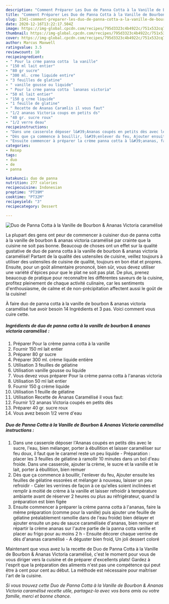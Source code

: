 ```yaml
---
description: "Comment Préparer Les Duo de Panna Cotta à la Vanille de Bourbon &amp;amp; Ananas Victoria caramélisé"
title: "Comment Préparer Les Duo de Panna Cotta à la Vanille de Bourbon &amp;amp; Ananas Victoria caramélisé"
slug: 3341-comment-preparer-les-duo-de-panna-cotta-a-la-vanille-de-bourbon-and-amp-ananas-victoria-caramelise
date: 2020-12-16T13:22:17.504Z
image: https://img-global.cpcdn.com/recipes/795d3323c4b4922c/751x532cq70/duo-de-panna-cotta-a-la-vanille-de-bourbon-ananas-victoria-caramelise-photo-principale-de-la-recette.jpg
thumbnail: https://img-global.cpcdn.com/recipes/795d3323c4b4922c/751x532cq70/duo-de-panna-cotta-a-la-vanille-de-bourbon-ananas-victoria-caramelise-photo-principale-de-la-recette.jpg
cover: https://img-global.cpcdn.com/recipes/795d3323c4b4922c/751x532cq70/duo-de-panna-cotta-a-la-vanille-de-bourbon-ananas-victoria-caramelise-photo-principale-de-la-recette.jpg
author: Marcus Maxwell
ratingvalue: 3.5
reviewcount: 10
recipeingredient:
- " Pour la crme panna cotta  la vanille"
- "150 ml lait entier"
- "80 gr sucre"
- "300 ml. crme liquide entire"
- "3 feuilles de glatine"
- " vanille gousse ou liquide"
- " Pour la crme panna cotta  lananas victoria"
- "50 ml lait entier"
- "150 g crme liquide"
- "1 feuille de glatine"
- " Recette de Ananas Caramlis il vous faut"
- "1/2 ananas Victoria coups en petits ds"
- "40 gr. sucre roux"
- "1/2 verre deau"
recipeinstructions:
- "Dans une casserole déposer l&#39;Ananas coupés en petits dès avec le sucre, l&#39;eau, bien mélanger, porter à ébullition et laisser caraméliser sur feu doux, il faut que le caramel reste un peu liquide Préparation : placer les 3 feuilles de gélatine à ramollir 10 minutes dans un bol d&#39;eau froide. Dans une casserole, ajouter la crème, le sucre et la vanille et le lait, porter à ébullition, bien remuer"
- "Dès que ça commence à bouillir, l&#39;enlever du feu, Ajouter ensuite les feuilles de gélatine essorées et mélanger à nouveau, laisser un peu refroidir  Caler les verrines de façon à ce qu&#39;elles soient inclinées et remplir à moitié de crème à la vanille et laisser refroidir à température ambiante avant de réserver 2 heures ou plus au réfrigérateur, quand la préparation est bien figée"
- "Ensuite commencer à préparer la crème panna cotta à l&#39;ananas, faire la même préparation (comme pour la vanille) puis ajouter une feuille de gélatine préalablement ramollie dans de l&#39;eau froide) bien délayer et ajouter ensuite un peu de sauce caramélisée d&#39;ananas, bien remuer et répartir la crème ananas sur l&#39;autre partie de la panna cotta vanille et placer au frigo pour au moins 2 h Ensuite décorer chaque verrine de dès d&#39;ananas caramélisé A déguster bien froid, Un joli dessert coloré"
categories:
- Resep
tags:
- duo
- de
- panna

katakunci: duo de panna 
nutrition: 277 calories
recipecuisine: Indonesian
preptime: "PT39M"
cooktime: "PT32M"
recipeyield: "3"
recipecategory: Dessert

---
```



![Duo de Panna Cotta à la Vanille de Bourbon &amp; Ananas Victoria caramélisé](https://img-global.cpcdn.com/recipes/795d3323c4b4922c/751x532cq70/duo-de-panna-cotta-a-la-vanille-de-bourbon-ananas-victoria-caramelise-photo-principale-de-la-recette.jpg)

La plupart des gens ont peur de commencer à cuisiner duo de panna cotta à la vanille de bourbon &amp; ananas victoria caramélisé par crainte que la cuisine ne soit pas bonne. Beaucoup de choses ont un effet sur la qualité gustative de duo de panna cotta à la vanille de bourbon &amp; ananas victoria caramélisé! Partant de la qualité des ustensiles de cuisine, veillez toujours à utiliser des ustensiles de cuisine de qualité, toujours en bon état et propres. Ensuite, pour un goût alimentaire prononcé, bien sûr, vous devez utiliser une variété d'épices pour que le plat ne soit pas plat. De plus, prenez beaucoup de pratique pour reconnaître les différentes saveurs de la cuisine, profitez pleinement de chaque activité culinaire, car les sentiments d'enthousiasme, de calme et de non-précipitation affectent aussi le goût de la cuisine!

<!--inarticleads1-->

À faire duo de panna cotta à la vanille de bourbon &amp; ananas victoria caramélisé tue avoir besoin 14 Ingrédients et 3 pas. Voici comment vous cuire cette.

##### Ingrédients de duo de panna cotta à la vanille de bourbon &amp; ananas victoria caramélisé :

1. Préparer  Pour la crème panna cotta à la vanille
1. Fournir 150 ml lait entier
1. Préparer 80 gr sucre
1. Préparer 300 ml. crème liquide entière
1. Utilisation 3 feuilles de gélatine
1. Utilisation  vanille gousse ou liquide
1. Vous devez vous préparer  Pour la crème panna cotta à l&#39;ananas victoria
1. Utilisation 50 ml lait entier
1. Fournir 150 g crème liquide
1. Utilisation 1 feuille de gélatine
1. Utilisation  Recette de Ananas Caramélisé il vous faut:
1. Fournir 1/2 ananas Victoria coupés en petits dès
1. Préparer 40 gr. sucre roux
1. Vous avez besoin 1/2 verre d&#39;eau




<!--inarticleads2-->

##### Duo de Panna Cotta à la Vanille de Bourbon &amp; Ananas Victoria caramélisé instructions :

1. Dans une casserole déposer l&#39;Ananas coupés en petits dès avec le sucre, l&#39;eau, bien mélanger, porter à ébullition et laisser caraméliser sur feu doux, il faut que le caramel reste un peu liquide - Préparation : placer les 3 feuilles de gélatine à ramollir 10 minutes dans un bol d&#39;eau froide. Dans une casserole, ajouter la crème, le sucre et la vanille et le lait, porter à ébullition, bien remuer
1. Dès que ça commence à bouillir, l&#39;enlever du feu, Ajouter ensuite les feuilles de gélatine essorées et mélanger à nouveau, laisser un peu refroidir  - Caler les verrines de façon à ce qu&#39;elles soient inclinées et remplir à moitié de crème à la vanille et laisser refroidir à température ambiante avant de réserver 2 heures ou plus au réfrigérateur, quand la préparation est bien figée
1. Ensuite commencer à préparer la crème panna cotta à l&#39;ananas, faire la même préparation (comme pour la vanille) puis ajouter une feuille de gélatine préalablement ramollie dans de l&#39;eau froide) bien délayer et ajouter ensuite un peu de sauce caramélisée d&#39;ananas, bien remuer et répartir la crème ananas sur l&#39;autre partie de la panna cotta vanille et placer au frigo pour au moins 2 h - Ensuite décorer chaque verrine de dès d&#39;ananas caramélisé - A déguster bien froid, Un joli dessert coloré




<!--inarticleads1-->

<p>
Maintenant que vous avez lu la recette de Duo de Panna Cotta à la Vanille de Bourbon &amp; Ananas Victoria caramélisé, c'est le moment pour vous de vous diriger vers la cuisine et de préparer d'excellents plats! Gardez à l'esprit que la préparation des aliments n'est pas une compétence qui peut être à cent pour cent au début. La méthode est nécessaire pour maîtriser l'art de la cuisine.
</p>

<p>
<i>Si vous trouvez cette Duo de Panna Cotta à la Vanille de Bourbon &amp; Ananas Victoria caramélisé recette utile, partagez-la avec vos bons amis ou votre famille, merci et bonne chance.</i>
</p>
